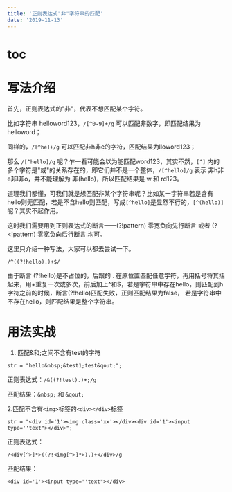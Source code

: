 ```yaml
---
title: '正则表达式"非"字符串的匹配'
date: '2019-11-13'
---
```


# toc

# 写法介绍

首先，正则表达式的"非"，代表不想匹配某个字符。

比如字符串 helloword123，```/[^0-9]+/g``` 可以匹配非数字，即匹配结果为 helloword；

同样的，```/[^he]+/g``` 可以匹配非h非e的字符，匹配结果为lloword123；

那么 ```/[^hello]/g``` 呢？乍一看可能会以为能匹配word123，其实不然，```[^]``` 内的多个字符是"或"的关系存在的，即它们并不是一个整体，```/[^hello]/g``` 表示 非h非e非l非o，并不能理解为 非(hello)，所以匹配结果是 w 和 rd123。

道理我们都懂，可我们就是想匹配非某个字符串呢？比如某一字符串若是含有hello则无匹配，若是不含hello则匹配，写成```[^hello]```是显然不行的，```[^(hello)]``` 呢？其实不起作用。

这时我们需要用到正则表达式的断言——(?!pattern) 零宽负向先行断言 或者 (?<!pattern) 零宽负向后行断言 均可。

这里只介绍一种写法，大家可以都去尝试一下。

```
/^((?!hello).)+$/
```

由于断言 (?!hello)是不占位的，后跟的 . 在原位置匹配任意字符，再用括号将其括起来，用+重复一次或多次，前后加上^和$，若是字符串中存在hello，则匹配到h字符之前的时候，断言(?!hello)匹配失败，正则匹配结果为false， 若是字符串中不存在hello，则匹配结果是整个字符串。

# 用法实战

1. 匹配&和;之间不含有test的字符
```
str = "hello&nbsp;&test1;test&qout;";
```
正则表达式：```/&((?!test).)+;/g```

匹配结果：`&nbsp;` 和 `&qout;`

2.匹配不含有`<img>`标签的`<div></div>`标签

```
str = "<div id='1'><img class='xx'></div><div id='1'><input type=''text"></div>";
```

正则表达式： 

```
/<div[^>]*>((?!<img[^>]*>).)+</div>/g
```

匹配结果：

```
<div id='1'><input type=''text"></div>
```


